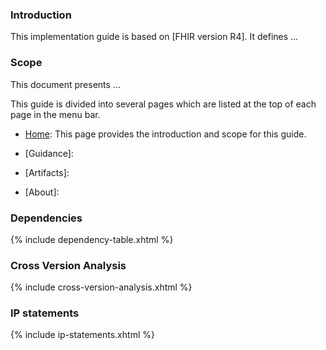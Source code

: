 ### Introduction 
This implementation guide is based on [FHIR version R4]. It defines ...

### Scope
This document presents ...

This guide is divided into several pages which are listed at the top of each page in the menu bar.

- [Home](index.html): This page provides the introduction and scope for this guide.
- [Guidance]:
  
- [Artifacts]:

- [About]:


### Dependencies

{% include dependency-table.xhtml %}

### Cross Version Analysis

{% include cross-version-analysis.xhtml %}

### IP statements

{% include ip-statements.xhtml %}

